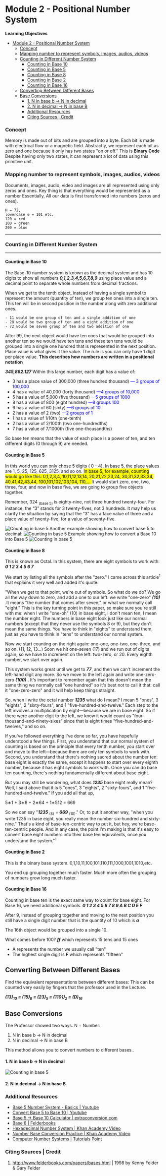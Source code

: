 #  Module 2 - Positional Number System


**Learning Objectives**
- [Module 2 - Positional Number System](#module-2---positional-number-system)
    - [Concept](#concept)
    - [Mapping number to represent symbols, images, audios, videos](#mapping-number-to-represent-symbols-images-audios-videos)
    - [Counting in Different Number System](#counting-in-different-number-system)
      - [Counting in Base 10](#counting-in-base-10)
      - [Counting in Base 5](#counting-in-base-5)
      - [Counting in Base 8](#counting-in-base-8)
      - [Counting in Base 2](#counting-in-base-2)
      - [Counting in Base 16](#counting-in-base-16)
  - [Converting Between Different Bases](#converting-between-different-bases)
  - [Base Conversions](#base-conversions)
      - [1. N in base b &#x2192; N in decimal](#1-n-in-base-b--n-in-decimal)
      - [2. N in decimal &#x2192; N in base B](#2-n-in-decimal--n-in-base-b)
    - [Additional Resources](#additional-resources)
    - [Citing Sources | Credit](#citing-sources--credit)

### Concept
Memory is made out of bits and are grouped into a byte. Each bit is made with electrical flow or a magnetic field. Abstractly, we represent each bit as zero and one because it only has two states "on or off." This is **Binary Code** Despite having only two states, it can represent a lot of data using this primitive unit.

### Mapping number to represent symbols, images, audios, videos

Documents, images, audio, video and images are all represented using only zeros and ones. Key thing is that everything would be represented as a number Essentially, All our data is first transformed into numbers (zeros and ones).


    H = 72,
    lowercase e = 101 etc. 
    120 = red
    100 = green
    200 = blue

---

### Counting in Different Number System

---
#### Counting in Base 10
The Base-10 number system is known as the decimal system
and has 10 digits to show all numbers ***0,1,2,3,4,5,6,7,8,9*** using place value and a decimal point to separate whole numbers from decimal fractions.

When we get to the tenth object, instead of having a single symbol to represent the amount (quantity of ten), we group ten ones into a single ten. This ten will be in second position in the number along with zero additional ones.

    - 11 would be one group of ten and a single addition of one
    - 28 would be two group of ten and a eight addition of one
    - 72 would be seven group of ten and two addition of one

After 99, the next object would have ten ones that would be grouped into another ten so we would have ten tens and these ten tens would be grouped into a single one hundred that is represented in the next position. Place value is what gives it the value. The rule is you can only have 1 digit per place value.  **This describes how numbers are written in a positional notation**

***345,862.127***
Within this large number, each digit has a value of:

  - 3 has a place value of 300,000 (three hundred thousand) <span style="color:blue">&mdash; 3 groups of 100,000</span>
  - 4 has a value of 40,000 (forty thousand) <span style="color:blue">&mdash;4 groups of 10,000</span>
  - 5 has a value of 5,000 (five thousand) <span style="color:blue">&mdash;5 groups of 1000</span>
  - 8 has a value of 800 (eight hundred) <span style="color:blue">&mdash;8 groups  100</span>
  - 6 has a value of 60 (sixty) <span style="color:blue">&mdash;6 groups of 10</span>
  - 2 has a value of 2 (two) <span style="color:blue">&mdash;2 groups of 1</span>
  - 1 has a value of 1/10th (one-tenth)
  - 2 has a value of 2/100th (two one-hundredths)
  - 7 has a value of 7/1000th (five one-thousandths)

So base ten means that the value of each place is a power of ten, and ten different digits (0 through 9) are needed.

#### Counting in Base 5

In this world you can only chose 5 digits ( 0 - 4). In base 5, the place values are 1, 5, 25, 125, 625, 3125, and so on.
<mark> In base 5, for example, counting would go like this: 0,1,2,3,4, 10,11,12,13,14, 20,21,22,23,24, 30,31,32,33,34, 40,41,42,43,44, 100,101,102,103,104, 110,... </mark>
It would start zero, one, two, three, four, and now in base five, we are going to group five objects together. 

Remember, 324 <sub>(base 5)</sub> is eighty-nine, not three hundred twenty-four. For instance, the “3”
stands for 3 twenty-fives, not 3 hundreds. It may help us clarify the situation by saying that
the “3” has a face value of three and a place value of twenty-five, for a value of seventy-five.

<!-- <code>
(𝑎𝑏𝑐𝑑)<sub>5</sub>=(𝑎∗5<sup>3</sup>+𝑏∗5<sup>2</sup>+𝑐∗5<sup>1</sup>+𝑑∗5<sup>0</sup>)<sub>10</sub>
</code> -->

![Counting in base 5](/images/w1.jpg)
Another example showing how to convert base 5 to decimal:
![Counting in base 5](/images/w11.jpg)
Example showing how to convert a Base 10 into Base 5
![Counting in base 5](/images/w12.jpg)

#### Counting in Base 8

This is known as Octal. In this system, there are eight symbols to work with:
***0 1 2 3 4 5 6 7***

We start by listing all the symbols after the "zero."
I came across this article<sup>1</sup> that explains it very well and added it's quote:

"When we get to that point, we're out of symbols. So what do we do? We go all the way down to zero, and add a one to our left: we write "one-zero" ***(10)***  .It means "the number that comes after seven," or what we normally call "eight." This is the key turning point in this paper, so make sure you're still with me: when I write "one-oh" (10) in base eight, I don't mean ten, I mean the number eight. The numbers in base eight look just like our normal numbers (except that they never use the symbols 8 or 9), but they don't mean the same things. You have to think in "eights" to understand them, just as you have to think in "tens" to understand our normal system.

Now we start counting on the right again: one-one, one-two, one-three, and so on. (11, 12, 13...) Soon we hit one-seven (17) and we run out of digits again, so we have to increment on the left: two-zero, or 20. Every eighth number, we start over again.

This system works great until we get to ***77***, and then we can't increment the left-hand digit any more. So we move to the left again and write one-zero-zero ***(100)*** . It's important to remember again that this doesn't mean the same thing we normally call "one hundred" so it's best not to call it that: call it "one-zero-zero" and it will help keep things straight.

So, when I write the octal number ***1235*** what do I mean? I mean 5 "ones", 3 "eights", 2 "sixty-fours", and 1 "five-hundred-and-twelve." Each step to the left involves a multiplication by eight—because we are in base eight. So if there were another digit to the left, we know it would count as "four-thousand-and-ninety-sixes" since that is eight times "five-hundred-and-twelves," and so on.

If you've followed everything I've done so far, you have hopefully understood a few things. First, you understand that our normal system of counting is based on the principle that every tenth number, you start over and move to the left—because there are only ten symbols to work with. Second, you understand that there's nothing sacred about the number ten: base eight is exactly the same, except it happens to start over every eighth number, because it has eight symbols to work with. Once you can do base ten counting, there's nothing fundamentally different about base eight.

But you may still be wondering, what does ***1235*** base eight really mean? Well, I said above that it is 5 "ones", 3 "eights", 2 "sixty-fours", and 1 "five-hundred-and-twelve." If you add all that up,

5∗1 + 3∗8 + 2∗64 + 1∗512 = 669

So we can say "***1235*** <sub>(8)</sub> = ***669*** <sub>(10)</sub>." Or, to put it another way, "when you write 1235 in base eight, you really mean the number six-hundred and sixty-nine." That's a kind of base-ten-centric way to put it, but hey, we're base-ten-centric people. And in any case, the point I'm making is that it's easy to convert base eight numbers into their base ten equivalents, once you understand the system."<sup>1</sup>

#### Counting in Base 2

This is the binary base system.
0,1,10,11,100,101,110,111,1000,1001,1010,etc.

You end up grouping together much faster. Much more often the grouping of numbers grow long much faster.

#### Counting in Base 16

Counting in base ten is the exact same way to count for base eight.
For Base 16, we need additional symbols.
***0 1 2 3 4 5 6 7 8 9 A B C D E F***

After 9, instead of grouping together and moving to the next position you still have a single digit number that is the quantity of 10 which is ***a***

The 16th object would be grouped into a single 10. 

What comes before 100?
***ff*** which represents 15 tens and 15 ones

- A represents the number we usually call "ten"
- The highest single digit is ***F*** which represents "fifteen"


## Converting Between Different Bases

Find the equivalent representations between different bases:
This can be counted very easily by fingers that the professor used in the Lecture.

***(13)<sub>10</sub> = (15)<sub>8</sub> = (23)<sub>5</sub> = (1101)<sub>2</sub> = (D)<sub>16</sub>***



## Base Conversions

The Professor showed two ways.
N = Number:

1. N in base b &#x2192; N in decimal
2. N in decimal &#x2192; N in base B

This method allows you to convert numbers to different bases..

#### 1. N in base b &#x2192; N in decimal

![Counting in base 5](/images/w13.jpg)

#### 2. N in decimal &#x2192; N in base B


### Additional Resources
* [Base 5 Number System - Basics | Youtube](https://www.youtube.com/watch?v=qGi29E9q_f0)
* [Convert Base 5 to Base 10 | Youtube](https://www.youtube.com/watch?v=S25Le5Kf7SU)
* [Base 5 -> Base 10 Calculator | extraconversion.com](http://extraconversion.com/base-number/base-5)
* [Base 8 | Felderbooks ](http://www.felderbooks.com/papers/bases.html)
* [Hexadecimal Number System | Khan Academy Video](https://www.youtube.com/watch?v=4EJay-6Bioo)
* [Number Base Conversion Practice | Khan Academy Video](https://youtu.be/Fpm-E5v6ddc)
* [Computer Number Systems | Tutorials Point](https://www.tutorialspoint.com/computer_fundamentals/computer_number_system.htm)



### Citing Sources | Credit
1. http://www.felderbooks.com/papers/bases.html | 1998 by Kenny Felder &amp; Gary Felder